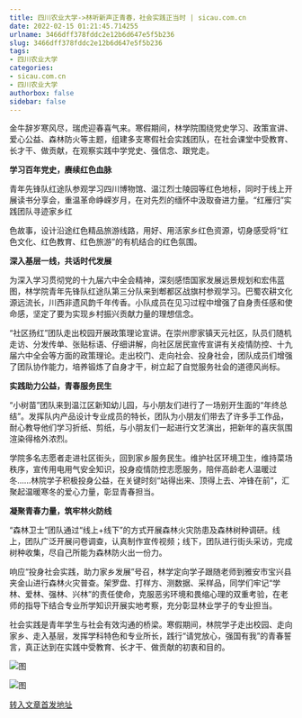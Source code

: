 ```yaml
---
title: 四川农业大学->林听新声正青春，社会实践正当时 | sicau.com.cn
date: 2022-02-15 01:21:45.714255
urlname: 3466dff378fddc2e12b6d647e5f5b236
slug: 3466dff378fddc2e12b6d647e5f5b236
tags: 
- 四川农业大学
categories:
- sicau.com.cn
- 四川农业大学
authorbox: false
sidebar: false
---
```

金牛辞岁寒风尽，瑞虎迎春喜气来。寒假期间，林学院围绕党史学习、政策宣讲、爱心公益、森林防火等主题，组建多支寒假社会实践团队，在社会课堂中受教育、长才干、做贡献，在观察实践中学党史、强信念、跟党走。

**学习百年党史，赓续红色血脉**

青年先锋队红途队参观学习四川博物馆、温江烈士陵园等红色地标，同时于线上开展读书分享会，重温革命峥嵘岁月，在对先烈的缅怀中汲取奋进力量。“红雁归”实践团队寻迹家乡红
<!--more-->
色故事，设计沿途红色精品旅游线路，用好、用活家乡红色资源，切身感受将“红色文化、红色教育、红色旅游”的有机结合的红色氛围。

**深入基层一线，共话时代发展**

为深入学习贯彻党的十九届六中全会精神，深刻感悟国家发展远景规划和宏伟蓝图，林学院青年先锋队红途队第三分队来到郫都区战旗村参观学习。巴蜀农耕文化源远流长，川西非遗风韵千年传香。小队成员在见习过程中增强了自身责任感和使命感，坚定了要为实现乡村振兴贡献力量的理想信念。

“社区扬红”团队走出校园开展政策理论宣讲。在崇州廖家镇天元社区，队员们随机走访、分发传单、张贴标语、仔细讲解，向社区居民宣传宣讲有关疫情防控、十九届六中全会等方面的政策理论。走出校门、走向社会、投身社会，团队成员们增强了团队协作能力，培养锻炼了自身才干，树立起了自觉服务社会的道德风尚标。

**实践助力公益，青春服务民生**

“小树苗”团队来到温江区新知幼儿园，与小朋友们进行了一场别开生面的“年终总结”。发挥队内产品设计专业成员的特长，团队为小朋友们带去了许多手工作品，耐心教导他们学习折纸、剪纸，与小朋友们一起进行文艺演出，把新年的喜庆氛围渲染得格外浓烈。

学院多名志愿者走进社区街头，回到家乡服务民生。维护社区环境卫生，维持菜场秩序，宣传用电用气安全知识，投身疫情防控志愿服务，陪伴高龄老人温暖过冬......林院学子积极投身公益，在关键时刻“站得出来、顶得上去、冲锋在前”，汇聚起温暖寒冬的爱心力量，彰显青春担当。

**凝聚青春力量，筑牢林火防线**

“森林卫士”团队通过“线上+线下”的方式开展森林火灾防患及森林树种调研。线上，团队广泛开展问卷调查，认真制作宣传视频；线下，团队进行街头采访，完成树种收集，尽自己所能为森林防火出一份力。

响应“投身社会实践，助力家乡发展”号召，林学定向学子跟随老师到雅安市宝兴县夹金山进行森林火灾普查。架罗盘、打样方、测数据、采样品，同学们牢记“学林、爱林、强林、兴林”的责任使命，克服恶劣环境和畏缩心理的双重考验，在老师的指导下结合专业所学知识开展实地考察，充分彰显林业学子的专业担当。  

社会实践是青年学生与社会有效沟通的桥梁。寒假期间，林院学子走出校园、走向家乡、走入基层，发挥学科特色和专业所长，践行“请党放心，强国有我”的青春誓言，真正达到在实践中受教育、长才干、做贡献的初衷和目的。

![图](https://news.sicau.edu.cn/__local/D/7A/C9/4B84514050ED2634FC5481EEB20_9A73DDBA_FD948.png)

![图](https://news.sicau.edu.cn/__local/A/39/E9/AA8844A0856BD09B8101135C9E4_4EF5FB1C_6293F.png)

[转入文章首发地址](https://news.sicau.edu.cn/info/1078/66652.htm)
